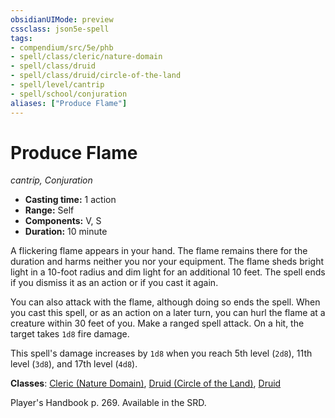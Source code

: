 ```yaml
---
obsidianUIMode: preview
cssclass: json5e-spell
tags:
- compendium/src/5e/phb
- spell/class/cleric/nature-domain
- spell/class/druid
- spell/class/druid/circle-of-the-land
- spell/level/cantrip
- spell/school/conjuration
aliases: ["Produce Flame"]
---
```

# Produce Flame
*cantrip, Conjuration*  

- **Casting time:** 1 action
- **Range:** Self
- **Components:** V, S
- **Duration:** 10 minute

A flickering flame appears in your hand. The flame remains there for the duration and harms neither you nor your equipment. The flame sheds bright light in a 10-foot radius and dim light for an additional 10 feet. The spell ends if you dismiss it as an action or if you cast it again.

You can also attack with the flame, although doing so ends the spell. When you cast this spell, or as an action on a later turn, you can hurl the flame at a creature within 30 feet of you. Make a ranged spell attack. On a hit, the target takes `1d8` fire damage.

This spell's damage increases by `1d8` when you reach 5th level (`2d8`), 11th level (`3d8`), and 17th level (`4d8`).

**Classes**: [Cleric (Nature Domain)](../../classes/cleric-nature-domain.md#), [Druid (Circle of the Land)](../../classes/druid-circle-of-the-land.md#), [Druid](../../classes/druid.md#)

Player's Handbook p. 269. Available in the SRD.